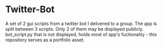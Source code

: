 # Twitter-Bot
A set of 2 gui scripts from a twitter bot I delivered to a group.
The app is split between 3 scripts. Only 2 of them may be displayed publicly.
bot_script.py that is not displayed, holds most of app's fuctionality - this 
repository serves as a portfolio asset.
